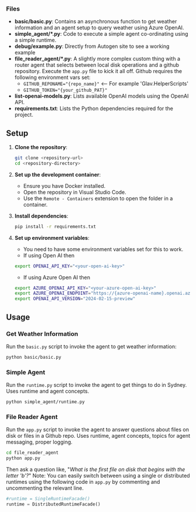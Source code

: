 
### Files

- **basic/basic.py**: Contains an asynchronous function to get weather information and an agent setup to query weather using Azure OpenAI.
- **simple_agent/*.py**: Code to execute a simple agent co-ordinating using a simple runtime.
- **debug/example.py**: Directly from Autogen site to see a working example
- **file_reader_agent/*.py**: A slightly more complex custom thing with a router agent that selects between local disk operations and a github repository. Execute the `app.py` file to kick it all off. Github requires the following environment vars set:
  - `GITHUB_REPONAME="{repo_name}"`  <-- For example 'Glav.HelperScripts'
  - `GITHUB_TOKEN="{your_github_PAT}"`
- **list-openai-models.py**: Lists available OpenAI models using the OpenAI API.
- **requirements.txt**: Lists the Python dependencies required for the project.

## Setup

1. **Clone the repository**:
    ```sh
    git clone <repository-url>
    cd <repository-directory>
    ```

2. **Set up the development container**:
    - Ensure you have Docker installed.
    - Open the repository in Visual Studio Code.
    - Use the `Remote - Containers` extension to open the folder in a container.

3. **Install dependencies**:
    ```sh
    pip install -r requirements.txt
    ```

4. **Set up environment variables**:
    - You need to have some environment variables set for this to work.
    - If using Open AI then
    ```sh
    export OPENAI_API_KEY="<your-open-ai-key>"
    ```
    - If using Azure Open AI then
    ```sh
    export AZURE_OPENAI_API_KEY="<your-azure-open-ai-key>"
    export AZURE_OPENAI_ENDPOINT="https://{azure-openai-name}.openai.azure.com"
    export OPENAI_API_VERSION="2024-02-15-preview"
    ```

## Usage

### Get Weather Information

Run the `basic.py` script to invoke the agent to get weather information:

```sh
python basic/basic.py
```

### Simple Agent
Run the `runtime.py` script to invoke the agent to get things to do in Sydney.
Uses runtime and agent concepts.

```sh
python simple_agent/runtime.py
```

### File Reader Agent
Run the `app.py` script to invoke the agent to answer questions about files on disk or files in a Github repo.
Uses runtime, agent concepts, topics for agent messaging, proper logging.

```sh
cd file_reader_agent
python app.py
```
Then ask a question like, "*What is the first file on disk that begins with the letter 'b'?*"
Note: You can easily switch between using a single or distributed runtimes using the following code in `app.py` by commenting and uncommenting the relevant line.
```python
#runtime = SingleRuntimeFacade()
runtime = DistributedRuntimeFacade()
```


